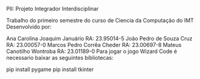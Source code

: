 PII: Projeto Integrador Interdisciplinar

Trabalho do primeiro semestre do curso de Ciencia da Computação do IMT Desenvolvido por:

Ana Carolina Joaquim Januário RA: 23.95014-5
João Pedro de Souza Cruz RA: 23.00057-0
Marcos Pedro Corrêa Cheder RA: 23.00697-8
Mateus Canotilho Wontroba RA: 23.01189-0
Para jogar o jogo Wizard Code é necessario baixar as seguintes bibliotecas:

pip install pygame
pip install tkinter
